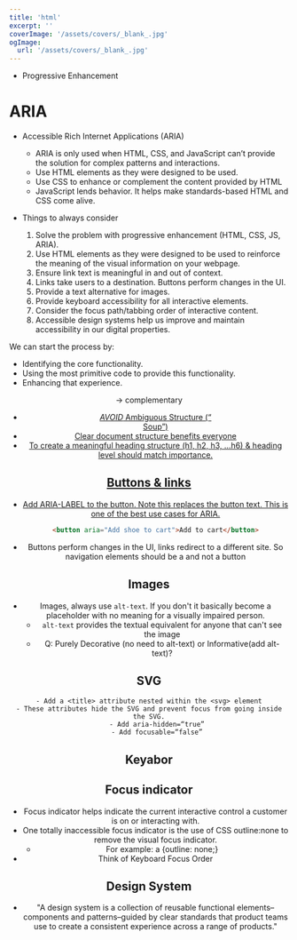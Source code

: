 ```yaml
---
title: 'html'
excerpt: ''
coverImage: '/assets/covers/_blank_.jpg'
ogImage:
  url: '/assets/covers/_blank_.jpg'
---
```







- Progressive Enhancement



# ARIA
- Accessible Rich Internet Applications (ARIA)
    - ARIA is only used when HTML, CSS, and JavaScript can’t provide the solution for complex patterns and interactions.
    - Use HTML elements as they were designed to be used. 
    - Use CSS to enhance or complement the content provided by HTML
    - JavaScript lends behavior. It helps make standards-based HTML and CSS come alive. 

- Things to always consider
    1. Solve the problem with progressive enhancement (HTML, CSS, JS, ARIA).
    1. Use HTML elements as they were designed to be used to reinforce the meaning of the visual information on your webpage.
    1. Ensure link text is meaningful in and out of context.
    1. Links take users to a destination. Buttons perform changes in the UI. 
    1. Provide a text alternative for images.
    1. Provide keyboard accessibility for all interactive elements.
    1. Consider the focus path/tabbing order of interactive content.
    1. Accessible design systems help us improve and maintain accessibility in our digital properties.


We can start the process by:
- Identifying the core functionality.
- Using the most primitive code to provide this functionality.
- Enhancing that experience.


<header>
<nav>
<main>
<footer>

<section>
<article>
<aside>  -> complementary
<a href="">

- *AVOID* Ambiguous Structure (“<DIV> Soup”)
- Clear document structure benefits everyone
- To create a meaningful heading structure (h1, h2, h3, …h6) & heading level should match importance. 

## Buttons & links
- Add ARIA-LABEL to the button. Note this replaces the button text. This is one of the best use cases for ARIA.
    ```html
    <button aria="Add shoe to cart">Add to cart</button>
    ```
- Buttons perform changes in the UI, links redirect to a different site. So navigation elements should be a <a> and not a button
## Images
- Images, always use `alt-text`. If you don't it basically become a placeholder with no meaning for a visually impaired person.
    - `alt-text` provides the textual equivalent for anyone that can't see the image
    - Q: Purely Decorative (no need to alt-text) or Informative(add alt-text)?
## SVG
    - Add a <title> attribute nested within the <svg> element
    - These attributes hide the SVG and prevent focus from going inside the SVG.
        - Add aria-hidden=“true”
        - Add focusable=“false”
## Keyabor

## Focus indicator 
- Focus indicator helps indicate the current interactive control a customer is on or interacting with.
- One totally inaccessible focus indicator is the use of CSS outline:none to remove the visual focus indicator. 
    - For example: a {outline: none;}
- Think of Keyboard Focus Order

## Design System
- "A design system is a collection of reusable functional elements–components and patterns–guided by clear standards that product teams use to create a consistent experience across a range of products."








